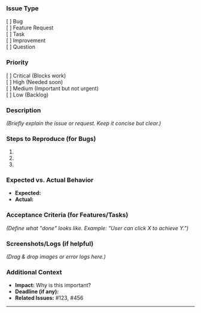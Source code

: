 ### **Issue Type**  
[ ] Bug  
[ ] Feature Request  
[ ] Task  
[ ] Improvement  
[ ] Question  

### **Priority**  
[ ] Critical (Blocks work)  
[ ] High (Needed soon)  
[ ] Medium (Important but not urgent)  
[ ] Low (Backlog)  

### **Description**  
*(Briefly explain the issue or request. Keep it concise but clear.)*  

### **Steps to Reproduce (for Bugs)**  
1.  
2.  
3.  

### **Expected vs. Actual Behavior**  
- **Expected:**  
- **Actual:**  

### **Acceptance Criteria (for Features/Tasks)**  
*(Define what "done" looks like. Example: "User can click X to achieve Y.")*  

### **Screenshots/Logs (if helpful)**  
*(Drag & drop images or error logs here.)*  

### **Additional Context**  
- **Impact:** Why is this important?  
- **Deadline (if any):**  
- **Related Issues:** #123, #456  

---

